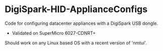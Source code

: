 # DigiSpark-HID-ApplianceConfigs
Code for configuring datacenter appliances with a DigiSpark USB dongle.
- Validated on SuperMicro 6027-CDNRT+

Should work on any Linux based OS with a recent version of 'nmtui'.
